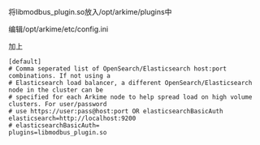 将libmodbus_plugin.so放入/opt/arkime/plugins中

编辑/opt/arkime/etc/config.ini

加上

```
[default]
# Comma seperated list of OpenSearch/Elasticsearch host:port combinations. If not using a
# Elasticsearch load balancer, a different OpenSearch/Elasticsearch node in the cluster can be
# specified for each Arkime node to help spread load on high volume clusters. For user/password
# use https://user:pass@host:port OR elasticsearchBasicAuth
elasticsearch=http://localhost:9200
# elasticsearchBasicAuth=
plugins=libmodbus_plugin.so
```

